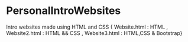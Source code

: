 # PersonalIntroWebsites
Intro websites made using HTML and CSS
{ Website.html : HTML , Website2.html : HTML && CSS , Website3.html : HTML,CSS & Bootstrap}

